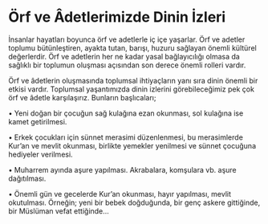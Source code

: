 # Örf ve Âdetlerimizde Dinin İzleri


İnsanlar hayatları boyunca örf ve adetlerle iç içe yaşarlar. Örf ve adetler toplumu bütünleştiren, ayakta tutan, barışı, huzuru sağlayan önemli kültürel değerlerdir. Örf ve adetlerin her ne kadar yasal bağlayıcılığı olmasa da sağlıklı bir toplumun oluşması açısından son derece önemli rolleri vardır. 

Örf ve âdetlerin oluşmasında toplumsal ihtiyaçların yanı sıra dinin önemli bir etkisi vardır. Toplumsal yaşantımızda dinin izlerini görebileceğimiz pek çok örf ve âdetle karşılaşırız. Bunların başlıcaları;

• Yeni doğan bir çocuğun sağ kulağına ezan okunması, sol kulağına ise kamet getirilmesi.

• Erkek çocukları için sünnet merasimi düzenlenmesi, bu merasimlerde Kur’an ve mevlit okunması, birlikte yemekler yenilmesi ve sünnet çocuğuna hediyeler verilmesi.

• Muharrem ayında aşure yapılması. Akrabalara, komşulara vb. aşure dağıtılması.

• Önemli gün ve gecelerde Kur’an okunması, hayır yapılması, mevlit okutulması. Örneğin; yeni bir bebek doğduğunda, bir genç askere gittiğinde, bir Müslüman vefat ettiğinde…
